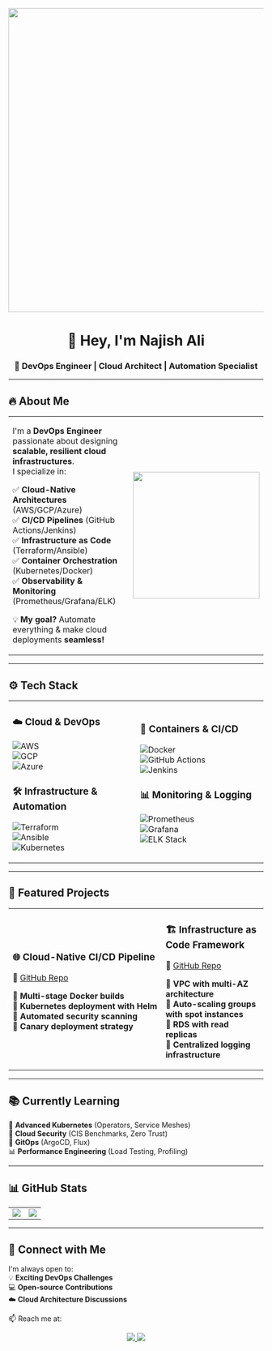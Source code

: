 <!-- Banner GIF -->
<p align="center">
  <img src="https://github.com/Anmol-Baranwal/Cool-GIFs-For-GitHub/assets/74038190/127d79d7-e59d-4aa8-bd18-63b89c666d95" width="600">
</p>

<h1 align="center">👋 Hey, I'm Najish Ali</h1>
<h3 align="center">🚀 DevOps Engineer | Cloud Architect | Automation Specialist</h3>

---

## 🔥 About Me  
<table>
<tr>
<td width="55%">
  
I'm a **DevOps Engineer** passionate about designing **scalable, resilient cloud infrastructures**.  
I specialize in:

✅ **Cloud-Native Architectures** (AWS/GCP/Azure)  
✅ **CI/CD Pipelines** (GitHub Actions/Jenkins)  
✅ **Infrastructure as Code** (Terraform/Ansible)  
✅ **Container Orchestration** (Kubernetes/Docker)  
✅ **Observability & Monitoring** (Prometheus/Grafana/ELK)

💡 **My goal?** Automate everything & make cloud deployments **seamless!**  

</td>
<td width="45%" align="center">
  <img src="https://media.giphy.com/media/Ll22OhMLAlVDb8UQWe/giphy.gif" width="250">
</td>

</table>

---

## ⚙️ Tech Stack  
<table>
<tr>
<td width="50%">

### ☁️ **Cloud & DevOps**
![AWS](https://img.shields.io/badge/AWS-FF9900?style=for-the-badge&logo=amazonaws&logoColor=white)  
![GCP](https://img.shields.io/badge/GCP-4285F4?style=for-the-badge&logo=google-cloud&logoColor=white)  
![Azure](https://img.shields.io/badge/Azure-0089D6?style=for-the-badge&logo=microsoft-azure&logoColor=white)  

### 🛠 **Infrastructure & Automation**
![Terraform](https://img.shields.io/badge/Terraform-7B42BC?style=for-the-badge&logo=terraform&logoColor=white)  
![Ansible](https://img.shields.io/badge/Ansible-EE0000?style=for-the-badge&logo=ansible&logoColor=white)  
![Kubernetes](https://img.shields.io/badge/Kubernetes-326CE5?style=for-the-badge&logo=kubernetes&logoColor=white)  

</td>
<td width="50%">

### 🐳 **Containers & CI/CD**
![Docker](https://img.shields.io/badge/Docker-2496ED?style=for-the-badge&logo=docker&logoColor=white)  
![GitHub Actions](https://img.shields.io/badge/GitHub_Actions-2088FF?style=for-the-badge&logo=github-actions&logoColor=white)  
![Jenkins](https://img.shields.io/badge/Jenkins-D24939?style=for-the-badge&logo=jenkins&logoColor=white)  

### 📊 **Monitoring & Logging**
![Prometheus](https://img.shields.io/badge/Prometheus-E6522C?style=for-the-badge&logo=prometheus&logoColor=white)  
![Grafana](https://img.shields.io/badge/Grafana-F46800?style=for-the-badge&logo=grafana&logoColor=white)  
![ELK Stack](https://img.shields.io/badge/ELK-005571?style=for-the-badge&logo=elastic&logoColor=white)  

</td>
</tr>
</table>

---

## 🚀 Featured Projects  
<table>
<tr>
<td width="60%">

### 🌐 **Cloud-Native CI/CD Pipeline**  
🔗 [GitHub Repo](https://github.com/N176/nodejs-cicd-pipeline)  

🔹 **Multi-stage Docker builds**  
🔹 **Kubernetes deployment with Helm**  
🔹 **Automated security scanning**  
🔹 **Canary deployment strategy**  

</td>
<td width="60%">

### 🏗 **Infrastructure as Code Framework**  
🔗 [GitHub Repo](https://github.com/N176/Two-Tier-Flaskapp)  

🔹 **VPC with multi-AZ architecture**  
🔹 **Auto-scaling groups with spot instances**  
🔹 **RDS with read replicas**  
🔹 **Centralized logging infrastructure**  

</td>
</tr>
</table>

---

## 📚 Currently Learning  
🚀 **Advanced Kubernetes** (Operators, Service Meshes)  
🔐 **Cloud Security** (CIS Benchmarks, Zero Trust)  
🎯 **GitOps** (ArgoCD, Flux)  
📊 **Performance Engineering** (Load Testing, Profiling)  

---

## 📊 GitHub Stats  
<table>
<tr>
<td width="50%">
  <img src="https://github-readme-stats.vercel.app/api?username=Najish-Ali&show_icons=true&theme=radical">
</td>
<td width="60%">
  <img src="https://github-readme-stats.vercel.app/api/top-langs/?username=Najish-Ali&layout=compact&theme=nightowl">
</td>
</tr>
</table>

---

## 🤝 Connect with Me  
I'm always open to:  
💡 **Exciting DevOps Challenges**  
💻 **Open-source Contributions**  
☁️ **Cloud Architecture Discussions**  

📫 Reach me at:  
<p align="center">
  <a href="https://www.linkedin.com/in/sayyed-najish-ali-7b09a0257">
    <img src="https://img.shields.io/badge/LinkedIn-0A66C2?style=for-the-badge&logo=linkedin&logoColor=white">
  </a>
  <a href="mailto:sayyednajishali@gmail.com">
    <img src="https://img.shields.io/badge/Email-EA4335?style=for-the-badge&logo=gmail&logoColor=white">
  </a>
</p>
